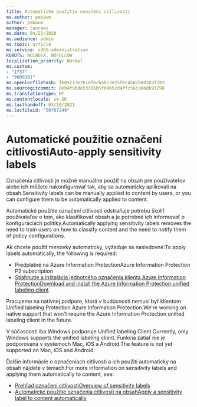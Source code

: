 ```yaml
---
title: Automatické použitie označení citlivosti
ms.author: pebaum
author: pebaum
manager: laurawi
ms.date: 04/21/2020
ms.audience: admin
ms.topic: article
ms.service: o365-administration
ROBOTS: NOINDEX, NOFOLLOW
localization_priority: Normal
ms.custom:
- "1737"
- "9000181"
ms.openlocfilehash: fb05213b7b1efecbabc3e25f6c4587b0d303f783
ms.sourcegitcommit: 0eb4f9bde53395b5fd4b5cd4ffc56ca96db91298
ms.translationtype: MT
ms.contentlocale: sk-SK
ms.lasthandoff: 03/10/2021
ms.locfileid: "50707249"
---
```

# <a name="auto-apply-sensitivity-labels"></a><span data-ttu-id="5c30a-102">Automatické použitie označení citlivosti</span><span class="sxs-lookup"><span data-stu-id="5c30a-102">Auto-apply sensitivity labels</span></span>

<span data-ttu-id="5c30a-103">Označenia citlivosti je možné manuálne použiť na obsah pre používateľov alebo ich môžete nakonfigurovať tak, aby sa automaticky aplikovali na obsah.</span><span class="sxs-lookup"><span data-stu-id="5c30a-103">Sensitivity labels can be manually applied to content by users, or you can configure them to be automatically applied to content.</span></span>

<span data-ttu-id="5c30a-104">Automatické použitie označení citlivosti odstraňuje potrebu školiť používateľov o tom, ako klasifikovať obsah a je potrebné ich informovať o konfiguráciách politiky.</span><span class="sxs-lookup"><span data-stu-id="5c30a-104">Automatically applying sensitivity labels removes the need to train users on how to classify content and the need to notify them of policy configurations.</span></span>

<span data-ttu-id="5c30a-105">Ak chcete použiť menovky automaticky, vyžaduje sa nasledovné:</span><span class="sxs-lookup"><span data-stu-id="5c30a-105">To apply labels automatically, the following is required:</span></span>

- <span data-ttu-id="5c30a-106">Predplatné na Azure Information Protection</span><span class="sxs-lookup"><span data-stu-id="5c30a-106">Azure Information Protection P2 subscription</span></span>
- [<span data-ttu-id="5c30a-107">Stiahnutie a inštalácia jednotného označenia klienta Azure Information Protection</span><span class="sxs-lookup"><span data-stu-id="5c30a-107">Download and install the Azure Information Protection unified labeling client</span></span>](https://docs.microsoft.com/azure/information-protection/rms-client/install-unifiedlabelingclient-app)

<span data-ttu-id="5c30a-108">Pracujeme na natívnej podpore, ktorá v budúcnosti nemusí byť klientom Unified labeling Protection Azure Information Protection.</span><span class="sxs-lookup"><span data-stu-id="5c30a-108">We're working on native support that won't require the Azure Information Protection unified labeling client in the future.</span></span>

<span data-ttu-id="5c30a-109">V súčasnosti iba Windows podporuje Unified labeling Client.</span><span class="sxs-lookup"><span data-stu-id="5c30a-109">Currently, only Windows supports the unified labeling client.</span></span>  <span data-ttu-id="5c30a-110">Funkcia zatiaľ nie je podporovaná v systémoch Mac, iOS a Android.</span><span class="sxs-lookup"><span data-stu-id="5c30a-110">The feature is not yet supported on Mac, iOS and Android.</span></span>

<span data-ttu-id="5c30a-111">Ďalšie informácie o označeniach citlivosti a ich použití automaticky na obsah nájdete v témach:</span><span class="sxs-lookup"><span data-stu-id="5c30a-111">For more information on sensitivity labels and applying them automatically to content,  see:</span></span>

- [<span data-ttu-id="5c30a-112">Prehľad označení citlivosti</span><span class="sxs-lookup"><span data-stu-id="5c30a-112">Overview of sensitivity labels</span></span>](https://docs.microsoft.com/microsoft-365/compliance/sensitivity-labels)
- [<span data-ttu-id="5c30a-113">Automatické použitie označenia citlivosti na obsah</span><span class="sxs-lookup"><span data-stu-id="5c30a-113">Apply a sensitivity label to content automatically</span></span>](https://docs.microsoft.com/microsoft-365/compliance/apply-sensitivity-label-automatically)